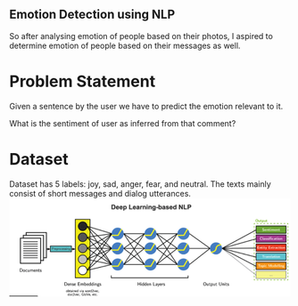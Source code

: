 ## Emotion Detection using NLP
So after analysing emotion of people based on their photos, I aspired to determine emotion of people based on their messages as well.

# Problem Statement
Given a sentence by the user we have to predict the emotion relevant to it.

What is the sentiment of user as inferred from that comment?

# Dataset
Dataset has 5 labels: joy, sad, anger, fear, and neutral. The texts mainly consist of short messages and dialog utterances.
![MODEL](https://github.com/VarunBhardwaj03/Emotion-Detector-Text-Version/blob/main/Screen%20Shot%202021-12-25%20at%201.59.05%20AM.png)

